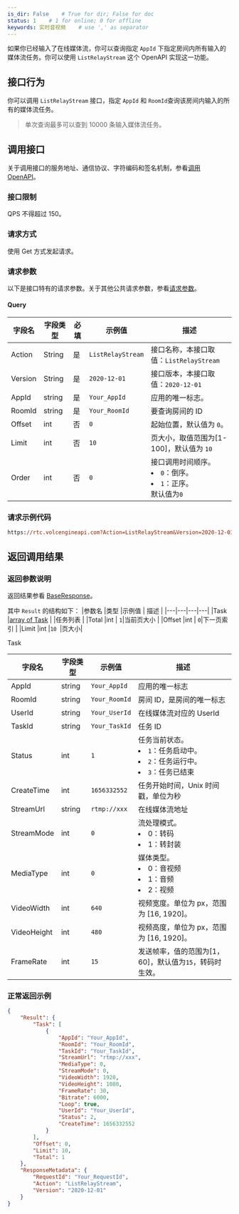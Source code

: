 ```yaml
---
is_dir: False    # True for dir; False for doc
status: 1    # 1 for online; 0 for offline
keywords: 实时音视频    # use ',' as separator
---
```


如果你已经输入了在线媒体流，你可以查询指定 `AppId` 下指定房间内所有输入的媒体流任务。你可以使用 `ListRelayStream` 这个 OpenAPI 实现这一功能。
## 接口行为
你可以调用 `ListRelayStream`  接口，指定 `AppId` 和 `RoomId`查询该房间内输入的所有的媒体流任务。
> 单次查询最多可以查到 10000 条输入媒体流任务。
## 调用接口
关于调用接口的服务地址、通信协议、字符编码和签名机制，参看[调用OpenAPI](69828)。
### 接口限制

QPS 不得超过 150。

### 请求方式 

使用 Get 方式发起请求。

### 请求参数

以下是接口特有的请求参数。关于其他公共请求参数，参看[请求参数](69828.md#requestparameters)。

#### Query

|字段名 |字段类型 |必填 |示例值 |描述 |
|---|---|---|---|---|
|Action |String |是 |`ListRelayStream` | 接口名称，本接口取值：`ListRelayStream` |
|Version |String |是 |`2020-12-01` |接口版本，本接口取值：`2020-12-01` |
|AppId |string |是 |`Your_AppId` |应用的唯一标志。 |
|RoomId |string |是 |`Your_RoomId` |要查询房间的 ID |
|Offset |int |否 |`0` | 起始位置，默认值为 `0`。|
|Limit |int |否 |`10` | 页大小，取值范围为[1-100]，默认值为 `10`|
|Order |int |否 |`0`|接口调用时间顺序。<li> `0`：倒序。</li><li>`1`：正序。</li>默认值为`0` |

### 请求示例代码

```postscript
https://rtc.volcengineapi.com?Action=ListRelayStream&Version=2020-12-01&AppId=Your_AppId&RoomId=Your_RoomId&Offset=0&Limit=10&Order=0
```

## 返回调用结果

### 返回参数说明
返回结果参看 [BaseResponse](69835.md#baseresponse)。

其中 `Result` 的结构如下：
|参数名 |类型 |示例值 | 描述 |
|---|---|---|---|
|Task |[array of Task](#task) | |任务列表 |
|Total |int | `1`|当前页大小 |
|Offset |int | `0`|下一页索引 |
|Limit |int |`10 `|页大小|

 <span id ="task"></span> Task

|字段名 |字段类型 |示例值 |描述 |
|---|---|---|---|
|AppId |string | `Your_AppId` |应用的唯一标志 |
|RoomId |string |`Your_RoomId` |房间 ID，是房间的唯一标志 |
|UserId |string |`Your_UserId` |在线媒体流对应的 UserId |
|TaskId |string |`Your_TaskId` |任务 ID |
|Status |int |`1`|任务当前状态。<li> `1`：任务启动中。</li><li>`2`：任务运行中。</li><li>`3`：任务已结束</li> |
|CreateTime |int |`1656332552`|任务开始时间，Unix 时间戳，单位为秒 |
|StreamUrl |string |`rtmp://xxx`|在线媒体流地址 |
|StreamMode |int |`0`|流处理模式。<li>0：转码</li><li>1：转封装</li> |
|MediaType |int |`0`|媒体类型。<li>0：音视频</li><li> 1：音频</li><li>2：视频</li>|
|VideoWidth |int |`640`|视频宽度。单位为 px，范围为 [16, 1920]。 |
|VideoHeight |int |`480`|视频高度，单位为 px，范围为 [16, 1920]。 |
|FrameRate |int |`15`|发送帧率，值的范围为[1，60]，默认值为`15`，转码时生效。|


### 正常返回示例


```json
{
    "Result": {
        "Task": [
            {
                "AppId": "Your_AppId",
                "RoomId": "Your_RoomId",
                "TaskId": "Your_TaskId",
                "StreamUrl": "rtmp://xxx",
                "MediaType": 0,
                "StreamMode": 0,
                "VideoWidth": 1920,
                "VideoHeight": 1080,
                "FrameRate": 30,
                "Bitrate": 6000,
                "Loop": true,
                "UserId": "Your_UserId",
                "Status": 2,
                "CreateTime": 1656332552
            }
        ],
        "Offset": 0,
        "Limit": 10,
        "Total": 1
    },
    "ResponseMetadata": {
        "RequestId": "Your_RequestId",
        "Action": "ListRelayStream",
        "Version": "2020-12-01"
    }
}
```
